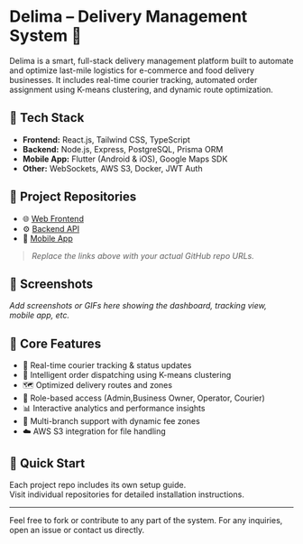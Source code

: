 
# Delima – Delivery Management System 🚚

Delima is a smart, full-stack delivery management platform built to automate and optimize last-mile logistics for e-commerce and food delivery businesses. It includes real-time courier tracking, automated order assignment using K-means clustering, and dynamic route optimization.

## 🔧 Tech Stack
- **Frontend:** React.js, Tailwind CSS, TypeScript
- **Backend:** Node.js, Express, PostgreSQL, Prisma ORM
- **Mobile App:** Flutter (Android & iOS), Google Maps SDK
- **Other:** WebSockets, AWS S3, Docker, JWT Auth

## 📁 Project Repositories
- 🌐 [Web Frontend](https://github.com/your-username/delima-web)
- ⚙️ [Backend API](https://github.com/your-username/delima-backend)
- 📱 [Mobile App](https://github.com/mazenmahmoudadly/corrier_app)

> _Replace the links above with your actual GitHub repo URLs._

## 📸 Screenshots
_Add screenshots or GIFs here showing the dashboard, tracking view, mobile app, etc._

## 🎯 Core Features
- 🧭 Real-time courier tracking & status updates
- 🧠 Intelligent order dispatching using K-means clustering
- 🗺️ Optimized delivery routes and zones
- 👥 Role-based access (Admin,Business Owner, Operator, Courier)
- 📊 Interactive analytics and performance insights
- 🏪 Multi-branch support with dynamic fee zones
- ☁️ AWS S3 integration for file handling

## 🚀 Quick Start
Each project repo includes its own setup guide.  
Visit individual repositories for detailed installation instructions.

---

Feel free to fork or contribute to any part of the system. For any inquiries, open an issue or contact us directly.
